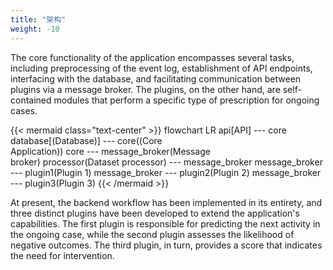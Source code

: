 ```yaml
---
title: "架构"
weight: -10
---
```


The core functionality of the application encompasses several tasks, including preprocessing of the event log, establishment of API endpoints, interfacing with the database, and facilitating communication between plugins via a message broker. The plugins, on the other hand, are self-contained modules that perform a specific type of prescription for ongoing cases.

{{< mermaid class="text-center" >}}
flowchart LR
    api[API] --- core
    database[(Database)] --- core((Core<br/>Application))
    core --- message_broker(Message<br/>broker)
    processor(Dataset processor) --- message_broker
    message_broker --- plugin1(Plugin 1)
    message_broker --- plugin2(Plugin 2)
    message_broker --- plugin3(Plugin 3)
{{< /mermaid >}}

At present, the backend workflow has been implemented in its entirety, and three distinct plugins have been developed to extend the application's capabilities. The first plugin is responsible for predicting the next activity in the ongoing case, while the second plugin assesses the likelihood of negative outcomes. The third plugin, in turn, provides a score that indicates the need for intervention.
